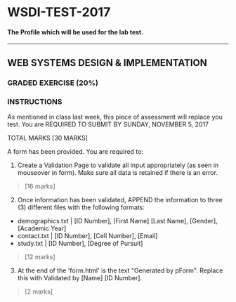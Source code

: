 # WSDI-TEST-2017
#### The Profile which will be used for the lab test.

---
## WEB SYSTEMS DESIGN & IMPLEMENTATION

### GRADED EXERCISE (20%)


### INSTRUCTIONS

As mentioned in class last week, this piece of assessment will replace you test. 
You are REQUIRED TO SUBMIT BY SUNDAY, NOVEMBER 5, 2017

TOTAL MARKS [30 MARKS]


A form has been provided.
You are required to:


1. Create a Validation Page to validate all input appropriately (as seen in mouseover in form). Make sure all data is retained if there is an error. 
>[16 marks]
 
 2. Once information has been validated, APPEND the information to three (3) different files with the following formats:

 - demographics.txt 	| [ID Number], [First Name] [Last Name], [Gender], [Academic Year]
 - contact.txt			| [ID Number], [Cell Number], [Email] 
 - study.txt				| [ID Number], [Degree of Pursuit]
 
 >[12 marks]
 
 3. At the end of the 'form.html' is the text "Generated by pForm". Replace this with Validated by [Name] [ID Number]. 
 >[2 marks]
